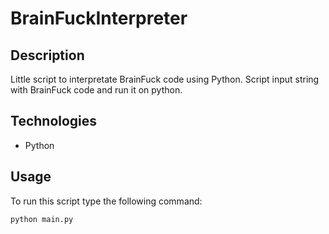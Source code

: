 # BrainFuckInterpreter

## Description
Little script to interpretate BrainFuck code using Python. Script input string with BrainFuck code and run it on python.

## Technologies
* Python

## Usage
To run this script type the following command:

```
python main.py
```
